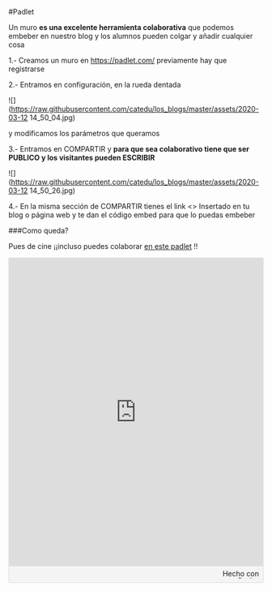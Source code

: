 #Padlet

Un muro **es una excelente herramienta colaborativa** que podemos embeber en nuestro blog y los alumnos pueden colgar y añadir cualquier cosa

1.- Creamos un muro en https://padlet.com/ previamente hay que registrarse

2.- Entramos en configuración, en la rueda dentada

![](https://raw.githubusercontent.com/catedu/los_blogs/master/assets/2020-03-12 14_50_04.jpg)

y modificamos los parámetros que queramos

3.- Entramos en COMPARTIR y **para que sea colaborativo tiene que ser PUBLICO y los visitantes pueden ESCRIBIR**

![](https://raw.githubusercontent.com/catedu/los_blogs/master/assets/2020-03-12 14_50_26.jpg)

4.- En la misma sección de COMPARTIR tienes el link <> Insertado en tu blog o página web y te dan el código embed para que lo puedas embeber

###Como queda?

Pues de cine ¡¡incluso puedes colaborar [en este padlet](https://padlet.com/CATEDU/soporte) !!

<div class="padlet-embed" style="border:1px solid rgba(0,0,0,0.1);border-radius:2px;box-sizing:border-box;overflow:hidden;position:relative;width:100%;background:#F4F4F4"><p style="padding:0;margin:0"><iframe src="https://padlet.com/embed/5g7l9b1n8sp0" frameborder="0" allow="camera;microphone;geolocation" style="width:100%;height:608px;display:block;padding:0;margin:0"></iframe></p><div style="padding:8px;text-align:right;margin:0;"><a href="https://padlet.com?ref=embed" style="padding:0;margin:0;border:none;display:block;line-height:1;height:16px" target="_blank"><img src="https://padlet.net/embeds/made_with_padlet.png" width="86" height="16" style="padding:0;margin:0;background:none;border:none;display:inline;box-shadow:none" alt="Hecho con Padlet"></a></div></div>
